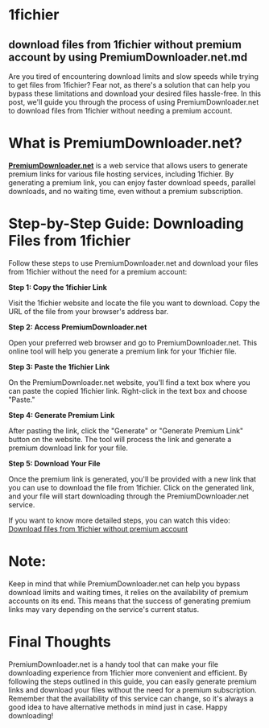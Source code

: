 # 1fichier
## download files from 1fichier without premium account by using PremiumDownloader.net.md
Are you tired of encountering download limits and slow speeds while trying to get files from 1fichier? Fear not, as there's a solution that can help you bypass these limitations and download your desired files hassle-free. In this post, we'll guide you through the process of using PremiumDownloader.net to download files from 1fichier without needing a premium account.


# What is PremiumDownloader.net?

[**PremiumDownloader.net**](https://premiumdownloader.net/) is a web service that allows users to generate premium links for various file hosting services, including 1fichier. By generating a premium link, you can enjoy faster download speeds, parallel downloads, and no waiting time, even without a premium subscription.

# Step-by-Step Guide: Downloading Files from 1fichier

Follow these steps to use PremiumDownloader.net and download your files from 1fichier without the need for a premium account:

**Step 1: Copy the 1fichier Link**

Visit the 1fichier website and locate the file you want to download. Copy the URL of the file from your browser's address bar.

**Step 2: Access PremiumDownloader.net**

Open your preferred web browser and go to PremiumDownloader.net. This online tool will help you generate a premium link for your 1fichier file.

**Step 3: Paste the 1fichier Link**

On the PremiumDownloader.net website, you'll find a text box where you can paste the copied 1fichier link. Right-click in the text box and choose "Paste."

**Step 4: Generate Premium Link**

After pasting the link, click the "Generate" or "Generate Premium Link" button on the website. The tool will process the link and generate a premium download link for your file.

**Step 5: Download Your File**

Once the premium link is generated, you'll be provided with a new link that you can use to download the file from 1fichier. Click on the generated link, and your file will start downloading through the PremiumDownloader.net service.

If you want  to know more detailed steps, you can watch this video: [Download files from 1fichier without premium account](https://www.youtube.com/watch?v=KbqjShRHpAE)

# Note:

Keep in mind that while PremiumDownloader.net can help you bypass download limits and waiting times, it relies on the availability of premium accounts on its end. This means that the success of generating premium links may vary depending on the service's current status.

# Final Thoughts

PremiumDownloader.net is a handy tool that can make your file downloading experience from 1fichier more convenient and efficient. By following the steps outlined in this guide, you can easily generate premium links and download your files without the need for a premium subscription. Remember that the availability of this service can change, so it's always a good idea to have alternative methods in mind just in case. Happy downloading!
